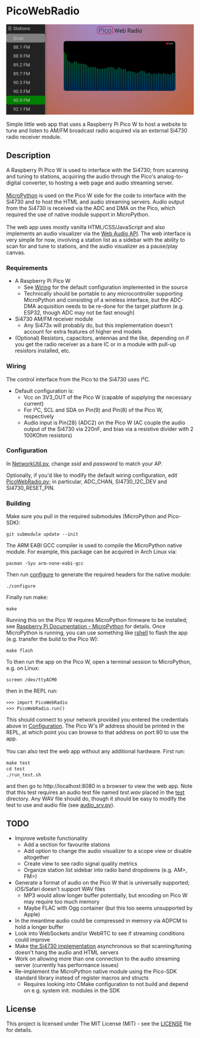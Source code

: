 # PicoWebRadio

![](misc/screenie.jpg)

Simple little web app that uses a Raspberry Pi Pico W to host a website to tune and listen
to AM/FM broadcast radio acquired via an external Si4730 radio receiver module.

## Description

A Raspberry Pi Pico W is used to interface with the Si4730; from scanning and
tuning to stations, acquiring the audio through the Pico's analog-to-digital converter,
to hosting a web page and audio streaming server.\
\
[MicroPython](https://github.com/micropython/micropython) is used on the Pico W side for
the code to interface with the Si4730 and to host the HTML and audio streaming servers.
Audio output from the Si4730 is received via the ADC and DMA on the Pico, which
required the use of native module support in MicroPython.\
\
The web app uses mostly vanilla HTML/CSS/JavaScript and also implements an audio visualizer
via the [Web Audio API](https://developer.mozilla.org/en-US/docs/Web/API/Web_Audio_API).
The web interface is very simple for now, involving a station list as a sidebar with the
ability to scan for and tune to stations, and the audio visualizer as a pause/play canvas.

### Requirements
* A Raspberry Pi Pico W
   * See [Wiring](#Wiring) for the default configuration implemented in the source
   * Technically should be portable to any microcontroller supporting MicroPython
     and consisting of a wireless interface, but the ADC-DMA acquisition needs to
     be re-done for the target platform (e.g. ESP32, though ADC may not be fast enough)
* Si4730 AM/FM receiver module
   * Any Si473x will probably do, but this implementation doesn't account for extra
     features of higher end models
* (Optional) Resistors, capacitors, antennas and the like, depending on if you
  get the radio receiver as a bare IC or in a module with pull-up resistors
  installed, etc.

### Wiring

The control interface from the Pico to the Si4730 uses I²C.

* Default configuration is:
   * Vcc on 3V3_OUT of the Pico W (capable of supplying the necessary current)
   * For I²C, SCL and SDA on Pin(9) and Pin(8) of the Pico W, respectively
   * Audio input is Pin(28) (ADC2) on the Pico W (AC couple the audio output of
     the Si4730 via 220nF, and bias via a resistive divider with 2 100KOhm resistors)

### Configuration

In [NetworkUtil.py](src/mpy/NetworkUtil.py), change *ssid* and *password* to match your AP.

Optionally, if you'd like to modify the default wiring configuration, edit
[PicoWebRadio.py](src/mpy/PicoWebRadio.py); in particular, ADC_CHAN, SI4730_I2C_DEV and
SI4730_RESET_PIN.

### Building

Make sure you pull in the required submodules (MicroPython and Pico-SDK):
```
git submodule update --init
```

The ARM EABI GCC compiler is used to compile the MicroPython native module. For example,
this package can be acquired in Arch Linux via:
```
pacman -Syu arm-none-eabi-gcc
```

Then run [configure](configure) to generate the required headers for the native module:
```
./configure
```

Finally run make:
```
make
```

Running this on the Pico W requires MicroPython firmware to be installed; see
[Raspberry Pi Documentation - MicroPython](https://www.raspberrypi.com/documentation/microcontrollers/micropython.html)
for details. Once MicroPython is running, you can use something like
[rshell](https://github.com/dhylands/rshell) to flash the app (e.g. transfer the build to the Pico W):
```
make flash
```

To then run the app on the Pico W, open a terminal session to MicroPython, e.g. on Linux:
```
screen /dev/ttyACM0
```

then in the REPL run:
```
>>> import PicoWebRadio
>>> PicoWebRadio.run()
```

This should connect to your network provided you entered the credentials above in
[Configuration](#Configuration). The Pico W's IP address should be printed in the REPL,
at which point you can browse to that address on port 80 to use the app.\
\
You can also test the web app without any additional hardware. First run:
```
make test
cd test
./run_test.sh
```

and then go to http://localhost:8080 in a browser to view the web app. Note
that this test requires an audio test file named *test.wav* placed in the
[test](test) directory. Any WAV file should do, though it should be easy
to modify the test to use and audio file (see [audio_srv.py](test/audio_srv.py)).

## TODO

* Improve website functionality
   * Add a section for favourite stations
   * Add option to change the audio visualizer to a scope view or disable altogether
   * Create view to see radio signal quality metrics
   * Organize station list sidebar into radio band dropdowns (e.g. AM>, FM>)
* Generate a format of audio on the Pico W that is universally supported; iOS/Safari doesn't support WAV files
   * MP3 would allow longer buffer potentially, but encoding on Pico W may require too much memory
   * Maybe FLAC with Ogg container (but this too seems unsupported by Apple)
* In the meantime audio could be compressed in memory via ADPCM to hold a longer buffer
* Look into WebSockets and/or WebRTC to see if streaming conditions could improve
* Make [the Si4730 implementation](src/mpy/Si4730.py) asynchronous so that scanning/tuning doesn't
  hang the audio and HTML servers
* Work on allowing more than one connection to the audio streaming server (currently has performance
  issues)
* Re-implement the MicroPython native module using the Pico-SDK standard library instead of register
  macros and structs
   * Requires looking into CMake configuration to not build and depend on e.g. system init. modules in the SDK

## License

This project is licensed under The MIT License (MIT) - see the [LICENSE](LICENSE) file for details.
